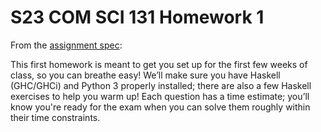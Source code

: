 # S23 COM SCI 131 Homework 1

From the [assignment spec](CS_131_HW_1.pdf):

This first homework is meant to get you set up for the first few weeks of class,
so you can breathe easy! We’ll make sure you have Haskell (GHC/GHCi) and Python
3 properly installed; there are also a few Haskell exercises to help you warm
up! Each question has a time estimate; you’ll know you're ready for the exam
when you can solve them roughly within their time constraints.
